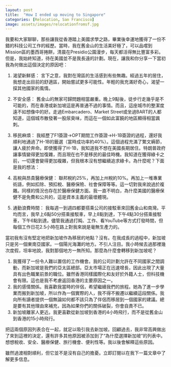 ```yaml
---
layout: post
title:  "How I ended up moving to Singapore"
categories: [Relocation, San Francisco]
image: assets/images/relocationfromsf.jpg
---
```


我要和大家聊聊，那些讓我從香港踏上美國求學之路，畢業後幸運地獲得了一份不錯的科技公司工作的經歷。當時，我在舊金山的生活美好極了，可以品嚐到Mission區的墨西哥捲餅，清晨在Presidio公園漫步，每天都活得無比豐富多彩。但是，我始終知道，待在美國並不是我長遠的計劃。現在，讓我和你分享一下當初我為何做出這個決定的原因吧：

1. 渴望新鮮感： 言下之意，我對在灣區的生活感到有些無趣。經過五年的居住，我想走出目前的舒適區，開始嘗試更多可能性。年輕的我充滿好奇心，渴望一探其他國家的風情。

2. 不安全感： 舊金山的無家可歸問題相當嚴重。晚上9點後，徒步行走幾乎是不可能的，而在香港或新加坡這是再普通不過的事情。而且，這座城市的整潔度遠不如想像中的好。走過Embarcadero、Market Street或坐過BART的人都知道，這個城市散發著一股尿臭味，而這在一個如此富饒的地區顯得相當諷刺。

3. 移民麻煩： 我經歷了F1簽證→OPT期間工作簽證→H-1B簽證的過程，還好我順利地通過了H-1B的籤選（當時成功率約40%）。這個過程充滿了繁文縟節，讓人疲於奔命。即使獲得了H-1B，我知道我不想在美國長期居住。特朗普政府讓事情變得更加復雜，而且現在也不是移民的最佳時機。我知道在獲得綠卡之前，一切還會變得更加複雜，但我根本沒有想繼續追求綠卡。為什麼呢？下面是我的想法：

4. 高稅與昂貴醫療保健： 聯邦稅約25%，再加上州稅約10%。再加上一堆專業術語，例如扣除、預扣稅、醫療保險、社會保障等等。這一切對我來說過於複雜。同樣的情況也存在於醫療保健方面。我一直不明白，為什麼美國的醫療保健不是免費和公共的，這是資本主義的最壞體現。

5. 通勤浪費時間： 我每週一到週四都要搭乘公司的接駁車來回舊金山和南灣。平均而言，我早上6點50分搭乘接駁車，早上8點到達，下午4點30分搭乘接駁車，下午6點到達。儘管我通過打盹、工作、看YouTube等方式打發時間，但每個工作日花2.5小時在路上對我來說是毫無生產力的。

當初我有沒有堅定地把新加坡作為移居的地點？沒有。在我成長的過程中，新加坡只是另一個東南亞國家。一個陽光海灘的地方。不引人注目。我小時候去過那裡幾次度假，坦率地說，我對那個地方一無所知。那麼為什麼會轉移到新加坡呢？

1. 我獲得了一份令人難以置信的工作機會。我的公司計劃允許在不同國家之間調動，而新加坡是我們的亞太區總部。亞太市場正在迅速增長，因此出現了大量具有出色職業前景的職位。雖然香港同樣國際化和友好於外籍人士，但科技機會有限。這也是我不考慮返回香港的主要原因之一。
2. 我的感情關係。我喜歡我當時的伴侶，希望繼續我們的旅程。她為了進一步學業而搬到新加坡，所以作為一個實際的人，我不得不搬遷以繼續這段關係。我向所有讀者提供一個無論如何都不該只為了伴侶而移居到一個國家的建議。總是要有其他理由來補充，因為如果你們的關係破裂，你會自責不已。
3. 新加坡離家人更近。我更喜歡從新加坡到香港的4小時飛行，而不是從舊金山到香港的15小時飛行。

把這兩個原因列表合在一起，就足以吸引我去新加坡。回顧過去，我非常高興做出了來到這裡的決定，還有許多其他原因被添加到了“為什麼選擇新加坡”的列表中。想想稅收、安全、醫療保健、旅行機會、便利性等。我以後會解釋這些原因。

雖然過渡相對順利，但它並不是沒有自己的擔憂。立即訂閱以在我下一篇文章中了解更多信息。
